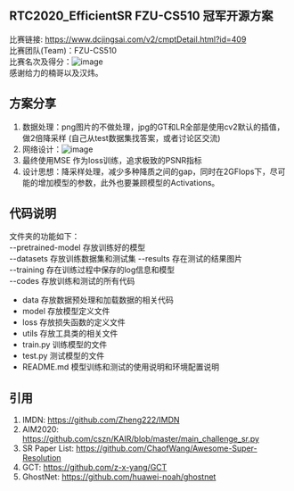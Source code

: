 ## RTC2020_EfficientSR FZU-CS510 冠军开源方案
比赛链接: https://www.dcjingsai.com/v2/cmptDetail.html?id=409  
比赛团队(Team)：FZU-CS510  
比赛名次及得分：![image](https://github.com/zdyshine/RTC2020_EfficientSR/blob/master/score.png)  
感谢给力的楠哥以及汉炜。

## 方案分享
1. 数据处理：png图片的不做处理，jpg的GT和LR全部是使用cv2默认的插值，做2倍降采样 (自己从test数据集找答案，或者讨论区交流)  
2. 网络设计：![image](https://github.com/zdyshine/RTC2020_EfficientSR/blob/master/net.jpg)  
3. 最终使用MSE 作为loss训练，追求极致的PSNR指标  
4. 设计思想：降采样处理，减少多种降质之间的gap，同时在2GFlops下，尽可能的增加模型的参数，此外也要兼顾模型的Activations。
 
## 代码说明
文件夹的功能如下：  
--pretrained-model	存放训练好的模型    
--datasets	存放训练数据集和测试集
--results		存在测试的结果图片     
--training	存在训练过程中保存的log信息和模型  
--codes	存放训练和测试的所有代码   
 * data 存放数据预处理和加载数据的相关代码   
 * model 存放模型定义文件  
 * loss 存放损失函数的定义文件    
 * utils 存放工具类的相关文件   
 * train.py 训练模型的文件   
 * test.py 测试模型的文件    
 * README.md 模型训练和测试的使用说明和环境配置说明<br>  
 
 ## 引用
 1. IMDN: https://github.com/Zheng222/IMDN   
 2. AIM2020: https://github.com/cszn/KAIR/blob/master/main_challenge_sr.py  
 3. SR Paper List: https://github.com/ChaofWang/Awesome-Super-Resolution  
 4. GCT: https://github.com/z-x-yang/GCT  
 5. GhostNet: https://github.com/huawei-noah/ghostnet
